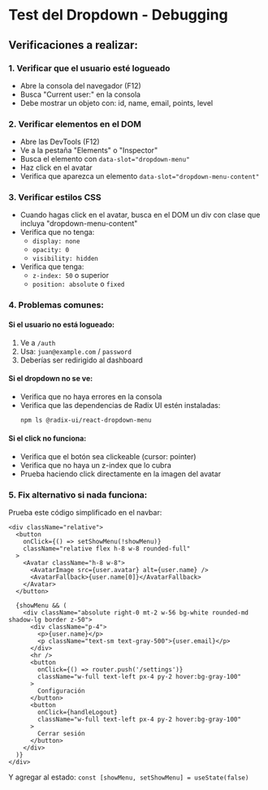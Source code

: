 # Test del Dropdown - Debugging

## Verificaciones a realizar:

### 1. Verificar que el usuario esté logueado
- Abre la consola del navegador (F12)
- Busca "Current user:" en la consola
- Debe mostrar un objeto con: id, name, email, points, level

### 2. Verificar elementos en el DOM
- Abre las DevTools (F12)
- Ve a la pestaña "Elements" o "Inspector"
- Busca el elemento con `data-slot="dropdown-menu"`
- Haz click en el avatar
- Verifica que aparezca un elemento `data-slot="dropdown-menu-content"`

### 3. Verificar estilos CSS
- Cuando hagas click en el avatar, busca en el DOM un div con clase que incluya "dropdown-menu-content"
- Verifica que no tenga:
  - `display: none`
  - `opacity: 0`
  - `visibility: hidden`
- Verifica que tenga:
  - `z-index: 50` o superior
  - `position: absolute` o `fixed`

### 4. Problemas comunes:

#### Si el usuario no está logueado:
1. Ve a `/auth`
2. Usa: `juan@example.com` / `password`
3. Deberías ser redirigido al dashboard

#### Si el dropdown no se ve:
- Verifica que no haya errores en la consola
- Verifica que las dependencias de Radix UI estén instaladas:
  ```bash
  npm ls @radix-ui/react-dropdown-menu
  ```

#### Si el click no funciona:
- Verifica que el botón sea clickeable (cursor: pointer)
- Verifica que no haya un z-index que lo cubra
- Prueba haciendo click directamente en la imagen del avatar

### 5. Fix alternativo si nada funciona:

Prueba este código simplificado en el navbar:

```tsx
<div className="relative">
  <button 
    onClick={() => setShowMenu(!showMenu)}
    className="relative flex h-8 w-8 rounded-full"
  >
    <Avatar className="h-8 w-8">
      <AvatarImage src={user.avatar} alt={user.name} />
      <AvatarFallback>{user.name[0]}</AvatarFallback>
    </Avatar>
  </button>
  
  {showMenu && (
    <div className="absolute right-0 mt-2 w-56 bg-white rounded-md shadow-lg border z-50">
      <div className="p-4">
        <p>{user.name}</p>
        <p className="text-sm text-gray-500">{user.email}</p>
      </div>
      <hr />
      <button 
        onClick={() => router.push('/settings')}
        className="w-full text-left px-4 py-2 hover:bg-gray-100"
      >
        Configuración
      </button>
      <button 
        onClick={handleLogout}
        className="w-full text-left px-4 py-2 hover:bg-gray-100"
      >
        Cerrar sesión
      </button>
    </div>
  )}
</div>
```

Y agregar al estado: `const [showMenu, setShowMenu] = useState(false)`
